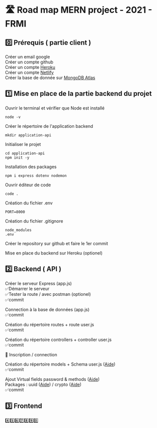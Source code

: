 # 🛣️ Road map MERN project - 2021 - FRMI

## 0️⃣ Prérequis ( partie client )

Créer un email google  
Créer un compte github  
Créer un compte [Heroku](https://www.heroku.com/)  
Créer un compte [Netlify](https://www.netlify.com/)  
Créer la base de donnée sur [MongoDB Atlas](https://www.mongodb.com/)

## 1️⃣ Mise en place de la partie backend du projet

Ouvrir le terminal et vérifier que Node est installé

`node -v`

Créer le répertoire de l'application backend

`mkdir application-api`

Initialiser le projet

`cd application-api`  
`npm init -y`

Installation des packages

`npm i express dotenv nodemon`

Ouvrir éditeur de code

`code .`

Création du fichier .env

```
PORT=8000
```

Création du fichier .gitignore

```
node_modules
.env
```

Créer le repository sur github et faire le 1er commit

Mise en place du backend sur Heroku (optionel)

## 2️⃣ Backend ( API )

Créer le serveur Express (app.js)  
✅Démarrer le serveur  
✅Tester la route / avec postman (optionel)  
✅commit

Connection à la base de données (app.js)  
✅commit

Création du répertoire routes + route user.js  
✅commit

Création du répertoire controllers + controller user.js  
✅commit

🔵 Inscription / connection

Création du répertoire models + Schema user.js ([Aide](https://mongoosejs.com/docs/api/schema.html#schema_Schema))  
✅commit

Ajout Virtual fields password
& methods ([Aide](https://mongoosejs.com/docs/api/schema.html#schema_Schema-virtual))  
Packages : uuid ([Aide](https://www.npmjs.com/package/uuid)) /
crypto ([Aide](https://nodejs.org/api/crypto.html))  
✅commit

## 3️⃣ Frontend

4️⃣5️⃣6️⃣7️⃣8️⃣9️⃣0️⃣
